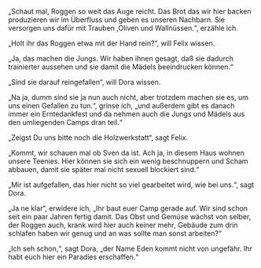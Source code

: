 „Schaut mal, Roggen so weit das Auge reicht. Das Brot das wir hier backen produzieren wir im Überfluss und geben es unseren Nachbarn. Sie versorgen uns dafür mit Trauben ,Oliven und Wallnüssen.“, erzähle ich.  
  
„Holt ihr das Roggen etwa mit der Hand rein?“, will Felix wissen.  
  
„Ja, das machen die Jungs. Wir haben ihnen gesagt, daß sie dadurch trainierter aussehen und sie damit die Mädels beeindrucken können.“  
  
„Sind sie darauf reingefallen“, will Dora wissen.  
  
„Na ja, dumm sind sie ja nun auch nicht, aber trotzdem machen sie es, um uns einen Gefallen zu tun.“, grinse ich, „und außerdem gibt es danach immer ein Erntedankfest und da nehmen auch die Jungs und Mädels aus den umliegenden Camps dran teil.“  
  
„Zeigst Du uns bitte noch die Holzwerkstatt“, sagt Felix.  
  
„Kommt, wir schauen mal ob Sven da ist. Ach ja, in diesem Haus wohnen unsere Teenies. Hier können sie sich ein wenig beschnuppern und Scham abbauen, damit sie später mal nicht sexuell blockiert sind.“  
  
„Mir ist aufgefallen, das hier nicht so viel gearbeitet wird, wie bei uns.“, sagt Dora.  
  
„Ja ne klar“, erwidere ich, „Ihr baut euer Camp gerade auf. Wir sind schon seit ein paar Jahren fertig damit. Das Obst und Gemüse wächst von selber, der Roggen auch, krank wird hier auch keiner mehr, Gebäude zum drin schlafen haben wir genug und an was sollte man sonst arbeiten?“  
  
„Ich seh schon,“, sagt Dora, „der Name Eden kommt nicht von ungefähr. Ihr habt euch hier ein Paradies erschaffen.“

